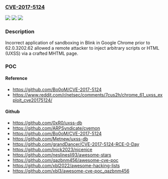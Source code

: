 ### [CVE-2017-5124](https://cve.mitre.org/cgi-bin/cvename.cgi?name=CVE-2017-5124)
![](https://img.shields.io/static/v1?label=Product&message=Google%20Chrome%20prior%20to%2062.0.3202.62&color=blue)
![](https://img.shields.io/static/v1?label=Version&message=Google%20Chrome%20prior%20to%2062.0.3202.62%20&color=brightgreen)
![](https://img.shields.io/static/v1?label=Vulnerability&message=Inappropriate%20implementation&color=brightgreen)

### Description

Incorrect application of sandboxing in Blink in Google Chrome prior to 62.0.3202.62 allowed a remote attacker to inject arbitrary scripts or HTML (UXSS) via a crafted MHTML page.

### POC

#### Reference
- https://github.com/Bo0oM/CVE-2017-5124
- https://www.reddit.com/r/netsec/comments/7cus2h/chrome_61_uxss_exploit_cve20175124/

#### Github
- https://github.com/0xR0/uxss-db
- https://github.com/ARPSyndicate/cvemon
- https://github.com/Bo0oM/CVE-2017-5124
- https://github.com/Metnew/uxss-db
- https://github.com/grandDancer/CVE-2017-5124-RCE-0-Day
- https://github.com/lnick2023/nicenice
- https://github.com/neslinesli93/awesome-stars
- https://github.com/qazbnm456/awesome-cve-poc
- https://github.com/xbl2022/awesome-hacking-lists
- https://github.com/xbl3/awesome-cve-poc_qazbnm456

